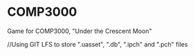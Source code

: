 # COMP3000
Game for COMP3000, "Under the Crescent Moon"


//Using GIT LFS to store ".uasset", ".db", ".ipch" and ".pch" files
